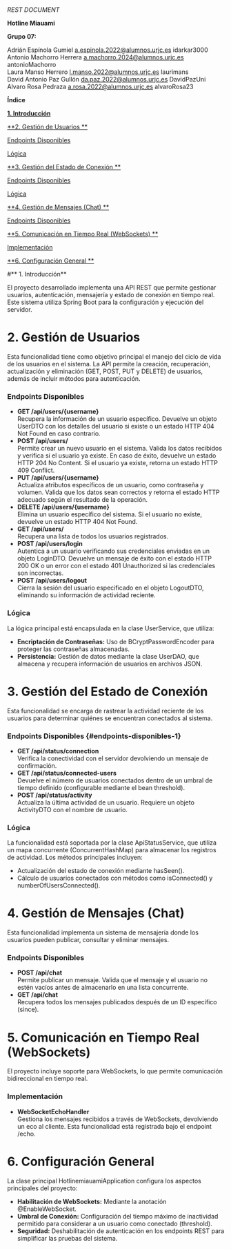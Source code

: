 # 

    

*REST DOCUMENT*

**Hotline Miauami**

**Grupo 07:**

Adrián Espínola Gumiel 	[a.espinola.2022@alumnos.urjc.es](mailto:a.espinola.2022@alumnos.urjc.es) 		idarkar3000  
Antonio Machorro Herrera	[a.machorro.2024@alumnos.urjc.es](mailto:a.machorro.2024@alumnos.urjc.es) 		antonioMachorro  
Laura Manso Herrero 		[l.manso.2022@alumnos.urjc.es](mailto:l.manso.2022@alumnos.urjc.es)		laurimans  
David Antonio Paz Gullón	[da.paz.2022@alumnos.urjc.es](mailto:da.paz.2022@alumnos.urjc.es)		DavidPazUni  
Alvaro Rosa Pedraza 		[a.rosa.2022@alumnos.urjc.es](mailto:a.rosa.2022@alumnos.urjc.es)		alvaroRosa23

**Índice**

**[1\. Introducción	](#introducción)**

[**2\. Gestión de Usuarios	**](#gestión-de-usuarios)

[Endpoints Disponibles	](#endpoints-disponibles)

[Lógica	](#lógica)

[**3\. Gestión del Estado de Conexión	**](#gestión-del-estado-de-conexión)

[Endpoints Disponibles	](#endpoints-disponibles-1)

[Lógica	](#lógica-1)

[**4\. Gestión de Mensajes (Chat)	**](#gestión-de-mensajes-\(chat\))

[Endpoints Disponibles	](#endpoints-disponibles-2)

[**5\. Comunicación en Tiempo Real (WebSockets)	**](#comunicación-en-tiempo-real-\(websockets\))

[Implementación	](#implementación)

[**6\. Configuración General	**](#configuración-general)

#** 1. Introducción** 

El proyecto desarrollado implementa una API REST que permite gestionar usuarios, autenticación, mensajería y estado de conexión en tiempo real. Este sistema utiliza Spring Boot para la configuración y ejecución del servidor.

# **2. Gestión de Usuarios** 

Esta funcionalidad tiene como objetivo principal el manejo del ciclo de vida de los usuarios en el sistema. La API permite la creación, recuperación, actualización y eliminación (GET, POST, PUT y DELETE) de usuarios, además de incluir métodos para autenticación.

### **Endpoints Disponibles** 

* **GET /api/users/{username}**  
  Recupera la información de un usuario específico. Devuelve un objeto UserDTO con los detalles del usuario si existe o un estado HTTP 404 Not Found en caso contrario.  
* **POST /api/users/**  
  Permite crear un nuevo usuario en el sistema. Valida los datos recibidos y verifica si el usuario ya existe. En caso de éxito, devuelve un estado HTTP 204 No Content. Si el usuario ya existe, retorna un estado HTTP 409 Conflict.  
* **PUT /api/users/{username}**  
  Actualiza atributos específicos de un usuario, como contraseña y volumen. Valida que los datos sean correctos y retorna el estado HTTP adecuado según el resultado de la operación.  
* **DELETE /api/users/{username}**  
  Elimina un usuario específico del sistema. Si el usuario no existe, devuelve un estado HTTP 404 Not Found.  
* **GET /api/users/**  
  Recupera una lista de todos los usuarios registrados.  
* **POST /api/users/login**  
  Autentica a un usuario verificando sus credenciales enviadas en un objeto LoginDTO. Devuelve un mensaje de éxito con el estado HTTP 200 OK o un error con el estado 401 Unauthorized si las credenciales son incorrectas.  
* **POST /api/users/logout**  
  Cierra la sesión del usuario especificado en el objeto LogoutDTO, eliminando su información de actividad reciente.

### 

### **Lógica** 

La lógica principal está encapsulada en la clase UserService, que utiliza:

* **Encriptación de Contraseñas:** Uso de BCryptPasswordEncoder para proteger las contraseñas almacenadas.  
* **Persistencia:** Gestión de datos mediante la clase UserDAO, que almacena y recupera información de usuarios en archivos JSON.

# **3. Gestión del Estado de Conexión** 

Esta funcionalidad se encarga de rastrear la actividad reciente de los usuarios para determinar quiénes se encuentran conectados al sistema.

### **Endpoints Disponibles** {#endpoints-disponibles-1}

* **GET /api/status/connection**  
  Verifica la conectividad con el servidor devolviendo un mensaje de confirmación.  
* **GET /api/status/connected-users**  
  Devuelve el número de usuarios conectados dentro de un umbral de tiempo definido (configurable mediante el bean threshold).  
* **POST /api/status/activity**  
  Actualiza la última actividad de un usuario. Requiere un objeto ActivityDTO con el nombre de usuario.

### **Lógica** 

La funcionalidad está soportada por la clase ApiStatusService, que utiliza un mapa concurrente (ConcurrentHashMap) para almacenar los registros de actividad. Los métodos principales incluyen:

* Actualización del estado de conexión mediante hasSeen().  
* Cálculo de usuarios conectados con métodos como isConnected() y numberOfUsersConnected().

# **4. Gestión de Mensajes (Chat)** 

Esta funcionalidad implementa un sistema de mensajería donde los usuarios pueden publicar, consultar y eliminar mensajes.

### **Endpoints Disponibles** 

* **POST /api/chat**  
  Permite publicar un mensaje. Valida que el mensaje y el usuario no estén vacíos antes de almacenarlo en una lista concurrente.  
* **GET /api/chat**  
  Recupera todos los mensajes publicados después de un ID específico (since).


# **5. Comunicación en Tiempo Real (WebSockets)** 

El proyecto incluye soporte para WebSockets, lo que permite comunicación bidireccional en tiempo real.

### **Implementación** 

* **WebSocketEchoHandler**  
  Gestiona los mensajes recibidos a través de WebSockets, devolviendo un eco al cliente. Esta funcionalidad está registrada bajo el endpoint /echo.

# **6. Configuración General** 

La clase principal HotlinemiauamiApplication configura los aspectos principales del proyecto:

* **Habilitación de WebSockets:** Mediante la anotación @EnableWebSocket.  
* **Umbral de Conexión:** Configuración del tiempo máximo de inactividad permitido para considerar a un usuario como conectado (threshold).  
* **Seguridad:** Deshabilitación de autenticación en los endpoints REST para simplificar las pruebas del sistema.

